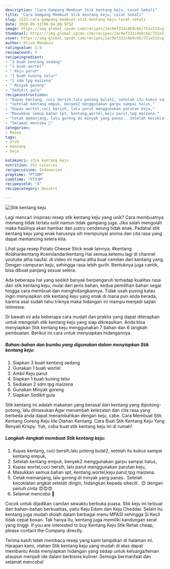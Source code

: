 ```yaml
---
description: "Cara Gampang Membuat Stik kentang keju, Lezat Sekali"
title: "Cara Gampang Membuat Stik kentang keju, Lezat Sekali"
slug: 1522-cara-gampang-membuat-stik-kentang-keju-lezat-sekali
date: 2020-05-31T06:04:09.975Z
image: https://img-global.cpcdn.com/recipes/2ac9ef332c4b9c6b/751x532cq70/stik-kentang-keju-foto-resep-utama.jpg
thumbnail: https://img-global.cpcdn.com/recipes/2ac9ef332c4b9c6b/751x532cq70/stik-kentang-keju-foto-resep-utama.jpg
cover: https://img-global.cpcdn.com/recipes/2ac9ef332c4b9c6b/751x532cq70/stik-kentang-keju-foto-resep-utama.jpg
author: Olive Mendoza
ratingvalue: 3.9
reviewcount: 3
recipeingredient:
- "3 buah kentang sedang"
- "1 buah wortel"
- " Keju parut"
- "1 buah kuning telur"
- "2 sdm tpg maizena"
- " Minyak goreng"
- "Sedikit gula"
recipeinstructions:
- "Kupas kentang, cuci bersih,lalu potong bulat2, setelah itu kukus sampai kentang empuk,"
- "Setelah kentang empuk, benyek2 menggunakan garpu sampai halus,"
- "Kupas wortel,cuci bersih, lalu parut menggunakan parutan keju,"
- "Masukkan semua bahan spt, kentang,wortel,keju parut,tpg maizena."
- "Cetak memanjang, lalu goreng di minyak yang panas.. Setelah kecoklatan angkat setelah dingin, hidangkan kepada sikecill.. 😊 dengan penuh cinta 😍😍😍"
- "Selamat mencoba 🤩"
categories:
- Resep
tags:
- stik
- kentang
- keju

katakunci: stik kentang keju 
nutrition: 251 calories
recipecuisine: Indonesian
preptime: "PT30M"
cooktime: "PT33M"
recipeyield: "4"
recipecategory: Dessert

---
```



![Stik kentang keju](https://img-global.cpcdn.com/recipes/2ac9ef332c4b9c6b/751x532cq70/stik-kentang-keju-foto-resep-utama.jpg)

Lagi mencari inspirasi resep stik kentang keju yang unik? Cara membuatnya memang tidak terlalu sulit namun tidak gampang juga. Jika salah mengolah maka hasilnya akan hambar dan justru cenderung tidak enak. Padahal stik kentang keju yang enak harusnya sih mempunyai aroma dan cita rasa yang dapat memancing selera kita.

Lihat juga resep Potato Cheese Stick enak lainnya. #kentang #olahankentang #cemilandarikentang Hai semua.ketemu lagi di channel youtube atha naufal. di video ini mama atha buat cemilan dari kentang yang. Dengan campuran keju, sehingga rasa lebih gurih. Bentuknya juga cantik, bisa dibuat panjang sesuai selera.

Ada beberapa hal yang sedikit banyak berpengaruh terhadap kualitas rasa dari stik kentang keju, mulai dari jenis bahan, kedua pemilihan bahan segar hingga cara membuat dan menghidangkannya. Tidak usah pusing kalau ingin menyiapkan stik kentang keju yang enak di mana pun anda berada, karena asal sudah tahu triknya maka hidangan ini mampu menjadi sajian istimewa.


Di bawah ini ada beberapa cara mudah dan praktis yang dapat diterapkan untuk mengolah stik kentang keju yang siap dikreasikan. Anda bisa menyiapkan Stik kentang keju menggunakan 7 bahan dan 6 langkah pembuatan. Berikut ini cara untuk menyiapkan hidangannya.

<!--inarticleads1-->

##### Bahan-bahan dan bumbu yang digunakan dalam menyiapkan Stik kentang keju:

1. Siapkan 3 buah kentang sedang
1. Gunakan 1 buah wortel
1. Ambil  Keju parut
1. Siapkan 1 buah kuning telur
1. Sediakan 2 sdm tpg maizena
1. Gunakan  Minyak goreng
1. Siapkan Sedikit gula


Stik kentang ini adalah makanan yang berasal dari kentang yang dipotong-potong, lalu dimasukan Agar menambah kelezatan dan cita rasa yang berbeda anda dapat menambahkan dengan keju, cabe. Cara Membuat Stik Kentang Goreng Keju Ide Olahan Kentang. Cara Buat Stik Kentang Keju Yang Renyah Krispy. Yuk, coba buat stik kentang keju ini di rumah! 

<!--inarticleads2-->

##### Langkah-langkah membuat Stik kentang keju:

1. Kupas kentang, cuci bersih,lalu potong bulat2, setelah itu kukus sampai kentang empuk,
1. Setelah kentang empuk, benyek2 menggunakan garpu sampai halus,
1. Kupas wortel,cuci bersih, lalu parut menggunakan parutan keju,
1. Masukkan semua bahan spt, kentang,wortel,keju parut,tpg maizena.
1. Cetak memanjang, lalu goreng di minyak yang panas.. Setelah kecoklatan angkat setelah dingin, hidangkan kepada sikecill.. 😊 dengan penuh cinta 😍😍😍
1. Selamat mencoba 🤩


Cocok untuk dijadikan camilan sewaktu berbuka puasa. Stik keju ini terbuat dari bahan-bahan berkualitas, yaitu Keju Edam dan Keju Cheddar. Selain itu kentang juga mudah diolah dalam berbagai menu MPASI sehingga Si Kecil tidak cepat bosan. Tak hanya itu, kentang juga memiliki kandungan serat yang tinggi. If you are interested to buy Kentang Keju Stik Rehat cheap, please contact the Company directly. 

Terima kasih telah membaca resep yang kami tampilkan di halaman ini. Harapan kami, olahan Stik kentang keju yang mudah di atas dapat membantu Anda menyiapkan hidangan yang sedap untuk keluarga/teman ataupun menjadi ide dalam berbisnis kuliner. Semoga bermanfaat dan selamat mencoba!
